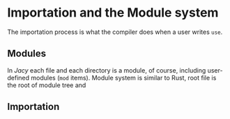 # Importation and the Module system

The importation process is what the compiler does when a user writes `use`.

## Modules

In _Jacy_ each file and each directory is a module, of course, including user-defined modules (`mod` items).
Module system is similar to Rust, root file is the root of module tree and


## Importation


